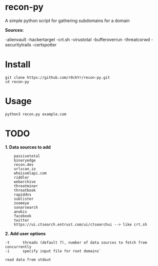 # recon-py
A simple python script for gathering subdomains for a domain

**Sources:**

-alienvault
-hackertarget
-crt.sh
-virustotal
-bufferoverrun
-threatcorwd
-securitytrails
-certspotter

# Install
```
git clone https://github.com/r0ckYr/recon-py.git
cd recon-py
```

# Usage
```
python3 recon.py example.com
```

# TODO
**1. Data sources to add**
```
    passivetotal
    binaryedge
    recon.dev
    urlscan.io
    whoisxmlapi.com
    riddler
    webarchive
    threatminer
    threatbook
    rapiddns
    sublister
    zoomeye
    sonarsearch
    anubis
    facebook
    twitter
    https://ui.ctsearch.entrust.com/ui/ctsearchui --> like crt.sh
```
**2. Add user options**
```
-t      threads (default 7), number of data sources to fetch from concurrently
-i      specify input file for root domains`

read data from stdout
```
